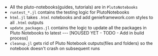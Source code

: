 * All the pluto-notebooks(guides, tutorials) are in `PlutoNotebooks`
* `runtest_*.jl` contains the testing logic for PlutoNotebooks
* `html.jl` takes `.html` notebooks and add genieframework.com styles to all `.html` outputs
* `update_packages.jl` contains the logic to update all the packages in Pluto Notebooks to latest --- [NOUSED YET - TODO - Add in build process]
* `cleanup.jl` gets rid of Pluto Notebook outputs(files and folders) so the notebook doesn't crash on subsequent runs
